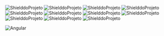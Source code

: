 <!-- PARA ESCOLHER AS CORES DAS LINGUAGENS USAR O SITE https://brandcolors.net/ -->
![ShielddoProjeto](https://img.shields.io/badge/Nome-Curso_Angular-ff4c4c.svg?style=for-the-badge)
![ShielddoProjeto](https://img.shields.io/badge/Versão-1.0.0-e9ebec.svg?style=for-the-badge)
![ShielddoProjeto](https://img.shields.io/badge/Linguagem-TypeScript-0099e5.svg?style=for-the-badge)
![ShielddoProjeto](https://img.shields.io/badge/Framework-Angular-ff4c4c.svg?style=for-the-badge)
![ShielddoProjeto](https://img.shields.io/github/repo-size/adrianoleitedasilva/CursoAngular?style=for-the-badge)
![ShielddoProjeto](https://img.shields.io/tokei/lines/github/adrianoleitedasilva/CursoAngular?style=for-the-badge)
![ShielddoProjeto](https://img.shields.io/github/directory-file-count/adrianoleitedasilva/CursoAngular?style=for-the-badge)
![ShielddoProjeto](https://img.shields.io/github/stars/adrianoleitedasilva/CursoAngular?style=for-the-badge) 
![ShielddoProjeto](https://img.shields.io/github/forks/adrianoleitedasilva/CursoAngular?style=for-the-badge)
![ShielddoProjeto](https://img.shields.io/github/issues-pr/adrianoleitedasilva/CursoAngular?style=for-the-badge)
![ShielddoProjeto](https://img.shields.io/github/last-commit/adrianoleitedasilva/CursoAngular?style=for-the-badge)

<!-- Envie a imagem por meio de uma ISSUE e cole o link aqui nessa linha abaixo -->
![Angular](https://github.com/adrianoleitedasilva/CursoAngular/assets/6373438/03cd38d3-1802-41c6-b92a-a444ebb0e2ff)